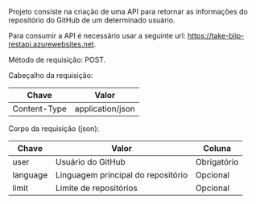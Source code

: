 Projeto consiste na criação de uma API para retornar as informações do repositório do GitHub de um determinado usuário.

Para consumir a API é necessário usar a seguinte url: https://take-blip-restapi.azurewebsites.net.

Método de requisição: POST.

Cabeçalho da requisição:

| Chave        | Valor            |
| ---          | ---              |
| Content-Type | application/json |

Corpo da requisição (json):

| Chave    | Valor                              | Coluna      |
| ---      | ---                                |         --- |
| user     | Usuário do GitHub                  | Obrigatório |
| language | Linguagem principal do repositório | Opcional    |
| limit    | Limite de repositórios             | Opcional    |